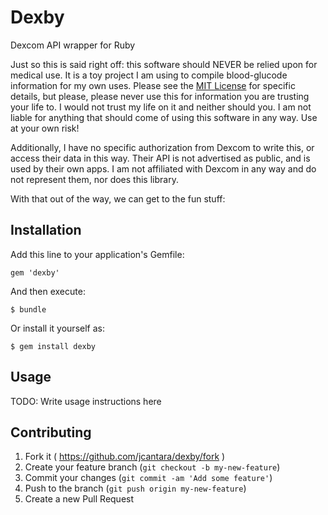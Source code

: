 # Dexby

Dexcom API wrapper for Ruby

Just so this is said right off: this software should NEVER be relied upon for medical use.
It is a toy project I am using to compile blood-glucode information for my own uses.
Please see the [MIT License](LICENSE) for specific details, but please, please never use this
for information you are trusting your life to. I would not trust my life on it and neither should you.
I am not liable for anything that should come of using this software in any way. Use at your own risk!

Additionally, I have no specific authorization from Dexcom to write this, or access their data in
this way. Their API is not advertised as public, and is used by their own apps. I am not affiliated
with Dexcom in any way and do not represent them, nor does this library.

With that out of the way, we can get to the fun stuff:

## Installation

Add this line to your application's Gemfile:

    gem 'dexby'

And then execute:

    $ bundle

Or install it yourself as:

    $ gem install dexby

## Usage

TODO: Write usage instructions here

## Contributing

1. Fork it ( https://github.com/jcantara/dexby/fork )
2. Create your feature branch (`git checkout -b my-new-feature`)
3. Commit your changes (`git commit -am 'Add some feature'`)
4. Push to the branch (`git push origin my-new-feature`)
5. Create a new Pull Request

